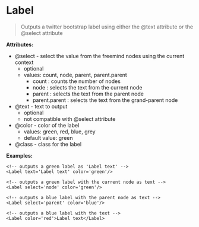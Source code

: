 Label
=====
> Outputs a twitter bootstrap label using either the @text attribute or the @select attribute

**Attributes:**
* @select - select the value from the freemind nodes using the current context 
	* optional 
	* values: count, node, parent, parent.parent
		* count : counts the number of nodes
		* node : selects the text from the current node
		* parent : selects the text from the parent node
		* parent.parent : selects the text from the grand-parent node
* @text - text to output 
	* optional 
	* not compatible with @select attribute
* @color - color of the label 
	* values: green, red, blue, grey
	* default value: green
* @class - class for the label

**Examples:**
```
<!-- outputs a green label as 'Label text' -->
<Label text='Label text' color='green'/>

<!-- outputs a green label with the current node as text -->
<Label select='node' color='green'/>

<!-- outputs a blue label with the parent node as text -->
<Label select='parent' color='blue'/>

<!-- outputs a blue label with the text -->
<Label color='red'>Label text</Label>

```
